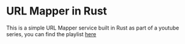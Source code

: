 # URL Mapper in Rust

This is a simple URL Mapper service built in Rust as part of a youtube series,
you can find the playlist [here](https://www.youtube.com/playlist?list=PLz51_WNhdOqv7S5pnycKySU_4PpCagU4Q)
